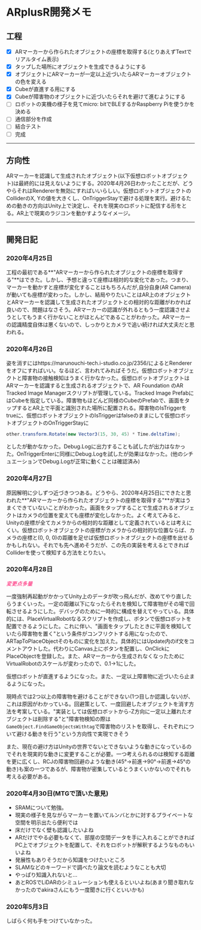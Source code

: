 # ARplusR開発メモ

## 工程

- [x] ARマーカーから作られたオブジェクトの座標を取得する(とりあえずTextでリアルタイム表示)
- [x] タップした場所にオブジェクトを生成できるようにする
- [x] オブジェクトにARマーカーが一定以上近づいたらARマーカーオブジェクトの色を変える
- [x] Cubeが直進する用にする
- [x] Cubeが障害物のオブジェクトに近づいたらそれを避けて進むようにする
- [ ] ロボットの実機の様子を見てmicro: bitでBLEするかRaspberry Piを使うかを決める
- [ ] 通信部分を作成
- [ ] 結合テスト
- [ ] 完成

---

## 方向性

  ARマーカーを認識して生成されたオブジェクト(以下仮想ロボットオブジェクト)は最終的には見えないようにする。2020年4月26日わかったことだが、どうやらそれはRendererを無効にすればいいらしい。仮想ロボットオブジェクトのColliderのX, Yの値を大きくし、OnTriggerStayで避ける処理を実行。避けるための動きの方向はUnity上で決定し、それを現実のロボットに配信する形をとる。AR上で現実のラジコンを動かすようなイメージ。

---

## 開発日記

### 2020年4月25日

 工程の最初である**"ARマーカーから作られたオブジェクトの座標を取得する"**はできた。しかし、予想と違って座標は相対的な変化であった。つまり、マーカーを動かすと座標が変化することはもちろんだが,自分自身(AR Camera)が動いても座標が変わった。しかし、結局やりたいことはAR上のオブジェクトとARマーカーを認識して生成されたオブジェクトとの相対的な距離がわかれば良いので、問題はなさそう。ARマーカーの認識が外れるともう一度認識させようとしてもうまく行かないことがほとんどであることがわかった。ARマーカーの認識精度自体は悪くないので、しっかりとカメラで追い続ければ大丈夫だと思われる。

### 2020年4月26日

 姿を消すにはhttps://marunouchi-tech.i-studio.co.jp/2356/によるとRendererをオフにすればいい。なるほど、言われてみればそうだ。仮想ロボットオブジェクトと障害物の接触検知はうまく行かなかった。仮想ロボットオブジェクトはARマーカーを認識すると生成されるオブジェクトで、AR Foundation のAR Tracked Image Managerスクリプトが管理している。Tracked Image PrefabにはCubeを指定している。障害物もほどんど同様のCubeのPrefabで、画面をタップするとAR上で平面と識別された場所に配置される。障害物のIsTriggerをtrueに、仮想ロボットオブジェクトのIsTriggerはfalseのままにして仮想ロボットオブジェクトのOnTriggerStayに

```c#
other.transform.Rotate(new Vector3(15, 30, 45) * Time.deltaTime);
```

としたが動かなかった。Debug.Logに出力することも試したが出力はなかった。OnTriggerEnterに同様にDebug.Logを試したが効果はなかった。(他のシチュエーションでDebug.Logが正常に動くことは確認済み)

### 2020年4月27日

 原因解明に少しずつ近づきつつある。どうやら、2020年4月25日にできたと思われた**"ARマーカーから作られたオブジェクトの座標を取得する"**が実はうまくできていないことがわかった。画面をタップすることで生成されるオブジェクトはカメラの位置を変えても座標が変化しなかった。よく考えてみると、Unityの座標が全てカメラからの相対的な距離として定義されているとは考えにくい。仮想ロボットオブジェクトの座標がカメラからの相対的な位置ならば、カメラの座標と(0, 0, 0)の距離を足せば仮想ロボットオブジェクトの座標を出せるかもしれない。それでも先へ進めそうだが、この先の実装を考えるとできればColliderを使って検知する方法をとりたい。

### 2020年4月28日

*<font color="#FF0461">変更点多量</font>*

 一度強制再起動がかかってUnity上のデータが吹っ飛んだが、改めてやり直したらうまくいった。一定の距離以下になったらそれを検知して障害物がその場で回転させるようにした。デバッグのために一時的に構成を替えてやっている。具体的には、PlaceVirtualRobotなるスクリプトを作成し、ボタンで仮想ロボットを配置できるようにした。これに伴い、"画面をタップしたときに平面を検知していたら障害物を置く"という条件がコンフリクトする用になったので、ARTapToPlaceObjectそのものに変化を加えた。具体的にはUpdate内のif文をコメントアウトした。代わりにCanvas上にボタンを配置し、OnClickにPlaceObjectを登録した。また、ARマーカーから生成されなくなったためにVirtualRobotのスケールが変わったので、0.1→1にした。

 仮想ロボットが直進するようになった。また、一定以上障害物に近づいたら止まるようになった。

 現時点では2つ以上の障害物を避けることができない(1つ目しか認識しない)が、これは原因がわかっている。回避策として、一度回避したオブジェクトを消す方法を考案している。"実装としては仮想ロボットから-Z方向に一定以上離れたオブジェクトは削除する"と"障害物検知の際は`GameObject.FindGameObjectsWithtag`で障害物のリストを取得し、それぞれについて避ける動きを行う"という方向性で実現できそう



また、現在の避け方はUnityの世界でないとできないような動きになっているのでそれを現実的な動きに変更することが必要。一つ考えられるのは検知する距離を更に広くし、RCJの障害物回避のような動き(45°→前進→90°→前進→45°の動き)も案の一つであるが、障害物が密集しているとうまくいかないのでそれも考える必要がある。

### 2020年4月30日(MTGで頂いた意見)

+ SRAMについて勉強。
+ 現実の様子を見ながらマーカーを置いてルンバとかに対するプライベートな空間を明示出たら便利では
+ 床だけでなく壁も認識したいよね
+ ARだけでやる必要もなくて、部屋の空間データを手に入れることができればPC上でオブジェクトを配置して、それをロボットが解釈するようなものもいいよね
+ 発展性もありそうだから知識をつけたいところ
+ SLAMなどのキーワードで調べたり論文を読むようなことも大切
+ やっぱり知識入れないと…
+ あとROSでLiDARのシミュレーションも使えるといいよね(あまり聞き取れなかったのでakiraさんにもう一度聞きに行くといいかも)

### 2020年5月3日

 しばらく何も手をつけていなかった。